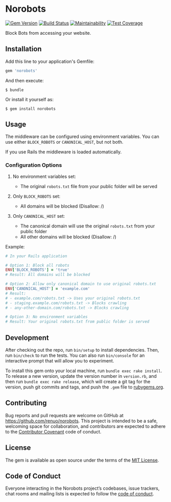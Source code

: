 # Norobots

[![Gem Version](https://badge.fury.io/rb/norobots.svg)](https://badge.fury.io/rb/norobots)
[![Build Status](https://travis-ci.org/renuo/norobots.svg?branch=master)](https://travis-ci.org/renuo/norobots)
[![Maintainability](https://api.codeclimate.com/v1/badges/8f0d93fa0d0aecc83797/maintainability)](https://codeclimate.com/github/renuo/norobots/maintainability)
[![Test Coverage](https://api.codeclimate.com/v1/badges/8f0d93fa0d0aecc83797/test_coverage)](https://codeclimate.com/github/renuo/norobots/test_coverage)

Block Bots from accessing your website.

## Installation

Add this line to your application's Gemfile:

```ruby
gem 'norobots'
```

And then execute:

    $ bundle

Or install it yourself as:

    $ gem install norobots

## Usage
The middleware can be configured using environment variables. You can use either `BLOCK_ROBOTS` or `CANONICAL_HOST`, but not both.

If you use Rails the middleware is loaded automatically.

### Configuration Options

1. No environment variables set:
   - The original `robots.txt` file from your public folder will be served

2. Only `BLOCK_ROBOTS` set:
   - All domains will be blocked (Disallow: /)

3. Only `CANONICAL_HOST` set:
   - The canonical domain will use the original `robots.txt` from your public folder
   - All other domains will be blocked (Disallow: /)

Example:
```ruby
# In your Rails application

# Option 1: Block all robots
ENV['BLOCK_ROBOTS'] = 'true'
# Result: All domains will be blocked

# Option 2: Allow only canonical domain to use original robots.txt
ENV['CANONICAL_HOST'] = 'example.com'
# Result:
# - example.com/robots.txt -> Uses your original robots.txt
# - staging.example.com/robots.txt -> Blocks crawling
# - any-other-domain.com/robots.txt -> Blocks crawling

# Option 3: No environment variables
# Result: Your original robots.txt from public folder is served
```


## Development

After checking out the repo, run `bin/setup` to install dependencies.
Then, run `bin/check` to run the tests.
You can also run `bin/console` for an interactive prompt that will allow you to experiment.

To install this gem onto your local machine, run `bundle exec rake install`.
To release a new version, update the version number in `version.rb`, and then run `bundle exec rake release`,
which will create a git tag for the version, push git commits and tags,
and push the `.gem` file to [rubygems.org](https://rubygems.org).

## Contributing

Bug reports and pull requests are welcome on GitHub at https://github.com/renuo/norobots.
This project is intended to be a safe, welcoming space for collaboration,
and contributors are expected to adhere to the [Contributor Covenant](http://contributor-covenant.org) code of conduct.

## License

The gem is available as open source under the terms of the [MIT License](https://opensource.org/licenses/MIT).

## Code of Conduct

Everyone interacting in the Norobots project’s codebases, issue trackers,
chat rooms and mailing lists is expected to follow the
[code of conduct](https://github.com/renuo/norobots/blob/master/CODE_OF_CONDUCT.md).
